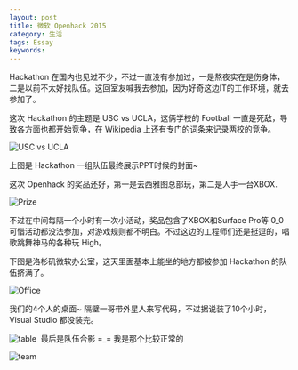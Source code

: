 ```yaml
---
layout: post
title: 微软 Openhack 2015
category: 生活
tags: Essay
keywords:
---
```


Hackathon 在国内也见过不少，不过一直没有参加过，一是熬夜实在是伤身体，二是以前不太好找队伍。这回室友喊我去参加，因为好奇这边IT的工作环境，就去参加了。

这次 Hackathon 的主题是 USC vs UCLA，这俩学校的 Football 一直是死敌，导致各方面也都开始竞争，在 [Wikipedia](http://en.wikipedia.org/wiki/UCLA–USC_rivalry) 上还有专门的词条来记录两校的竞争。

![USC vs UCLA](http://imgs.yansu.org/life-openhack-usc-vs-ucla.png)

上图是 Hackathon 一组队伍最终展示PPT时候的封面~

这次 Openhack 的奖品还好，第一是去西雅图总部玩，第二是人手一台XBOX.

![Prize](http://imgs.yansu.org/life-openhack-prize.png)

不过在中间每隔一个小时有一次小活动，奖品包含了XBOX和Surface Pro等 0_0 可惜活动都没法参加，对游戏规则都不明白。不过这边的工程师们还是挺逗的，唱歌跳舞神马的各种玩 High。

下图是洛杉矶微软办公室，这天里面基本上能坐的地方都被参加 Hackathon 的队伍挤满了。

![Office](http://imgs.yansu.org/life-openhack-microsoft-office.png)

我们的4个人的桌面~ 隔壁一哥带外星人来写代码，不过据说装了10个小时，Visual Studio 都没装完。

![table](http://imgs.yansu.org/life-openhack-table.png)
 最后是队伍合影 =_= 我是那个比较正常的

![team](http://imgs.yansu.org/life-openhack-team.png)
